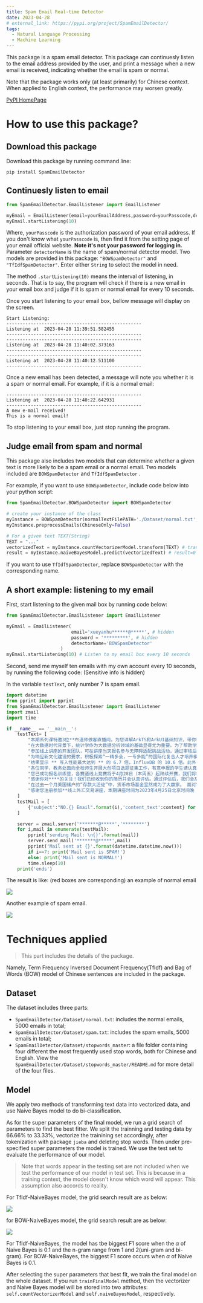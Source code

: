 ```yaml
---
title: Spam Email Real-time Detector
date: 2023-04-28
# external_link: https://pypi.org/project/SpamEmailDetector/
tags:
  - Natural Language Processing
  - Machine Learning
---
```


This package is a spam email detector. This package can continuesly listen to the email address provided by the user, and print a message when a new email is received, indicating whether the email is spam or normal.

Note that the package works only (at least primarily) for Chinese context. When applied to English context, the performance may worsen greatly.

[PyPI HomePage](https://pypi.org/project/SpamEmailDetector/)

# How to use this package?

## Download this package

Download this package by running command line:

```shell
pip install SpamEmailDetector
```

## Continuesly listen to email

```python
from SpamEmailDetector.EmailListener import EmailListener

myEmail = EmailListener(email=yourEmailAddress,password=yourPasscode,detectorName=nameOfDetector)
myEmail.startListening(10)
```

Where, `yourPasscode` is the authorization password of your email address. If you don't know what `yourPasscode` is, then find it from the setting page of your email official website. **Note it's not your password for logging in.** Parameter `detectorName` is the name of spam/normal detector model. Two models are provided in this package: `"BOWSpamDetector"` and `"TfIdfSpamDetector"`. Enter either `String` to select the model in need.

The method `.startListening(10)` means the interval of listening, in seconds. That is to say, the program will check if there is a new email in your email box and judge if it is spam or normal email for every 10 seconds.

Once you start listening to your email box, bellow message will display on the screen. 

```
Start Listening:
-------------------------------------------------- 
Listening at  2023-04-28 11:39:51.582455
--------------------------------------------------
-------------------------------------------------- 
Listening at  2023-04-28 11:40:02.373163
--------------------------------------------------
-------------------------------------------------- 
Listening at  2023-04-28 11:40:12.511100
--------------------------------------------------
```

Once a new email has been detected, a message will note you whether it is a spam or normal email. For example, if it is a normal email:

```
-------------------------------------------------- 
Listening at  2023-04-28 11:40:22.642931
--------------------------------------------------
A new e-mail received!
This is a normal email!
```

To stop listening to your email box, just stop running the program. 

## Judge email from spam and normal

This package also includes two models that can determine whether a given text is more likely to be a spam email or a normal email. Two models included are `BOWSpamDetector` and `TfIdfSpamDetector` .

For example, if you want to use `BOWSpamDetector`, include code below into your python script:

```python
from SpamEmailDetector.BOWSpamDetector import BOWSpamDetector

# create your instance of the class
myInstance = BOWSpamDetector(normalTextFilePATH='./Dataset/normal.txt',spamTextFilePATH='./Dataset/spam.txt', stopWordsTextFilePATH='./Dataset/stopwords_master/baidu_stopwords.txt')
myInstance.preprocessEmails(ChineseOnly=False)

# For a given text TEXT(String)
TEXT = "..."
vectorizedText = myInstance.countVectorizerModel.transform(TEXT) # transform TEXT into vector
result = myInstance.naiveBayesModel.predict(vectorizedText) # result=0 or 1
```

If you want to use `TfIdfSpamDetector`, replace  `BOWSpamDetector` with the corresponding name.

## A short example: listening to my email

First, start listening to the given mail box by running code below:

```python
from SpamEmailDetector.EmailListener import EmailListener

myEmail = EmailListener(
  						email='xueyanhu******@*****', # hidden
  						password = '*********', # hidden
  						detectorName='BOWSpamDetector'
					)
myEmail.startListening(10) # Listen to my email box every 10 seconds
```

Second, send me myself ten emails with my own account every 10 seconds, by running the following code: (Sensitive info is hidden)

In the variable `testText`, only number 7 is spam email.

```python
import datetime
from pprint import pprint
from SpamEmailDetector.EmailListener import EmailListener
import zmail
import time

if __name__ == '__main__':
    testText= [
        "本期系列课特邀3位**布道师做客直播间，为您详解ArkTS和ArkUI基础知识，带你轻松学会ArkTS声明式语法的便捷使用，并手把手教你使用ArkUI搭建基础页面。最后通过一个健康生活案例实战带你掌握HarmonyoS数据管理方法、页面路由方法、弹窗与动画等特性，掌握基本的******应用开发能力。",
        "在大数据时代背景下，统计学作为大数据分析领域的基础显得尤为重要。为了帮助学生更好的学习和应用数据统计与分析的知识，促进统计、计算机、数学等相关专业的发展，培养具有数据分析与应用型人才，经研究决定，中国国际经济技术合作促进会教育发展工作委员会决定主办“第二届全国大学生数据统计与分析竞。竞赛目的在于为我国数据统计与分析行业提供人才支持，夯实人才队伍基础。不论是提高数据分析能力，还是提升自身就业竞争力，本次竞赛都是一个不错的选择！",
        "参加线上讲座的开发团队，可在讲座当天报名参与无障碍适配挑战活动，通过审核后我们将邀请你参加 5 月 18 日在上海设计与开发加速器举办的无障碍宣传日线下活动，在线下你将了解到更多无障碍开发技术，以及与其他开发者进行交流和互动。我们还将邀请使用无障碍功能的用户来分享他们的故事，了解 App 是如何赋能他们的日常生活；以及有经验的开发者来分享他们的工程实践，看如何在产品内部推进无障碍适配。你还可获得一对一咨询和深度辅导，获得针对你 App 的无障碍优化建议。",
        "为响应新文化建设的要求，积极探索“一精多会，一专多能”的国际化复合人才培养模式，提升高校学生的应用能力、跨文化沟通能力、实践能力、高质量就业能力，中国管理科学研究院教育标准化研究所决定主办2023年第二届全国大学生新媒体大赛。",
        "结果显示 ** 写入性能最大达到 ** 的 6.7 倍，InfluxDB 的 10.6 倍。此外，** 在写入过程中消耗了最少计算（CPU）资源和磁盘 IO 开销；相同落盘数据规模下，** 存储空间只有 InfluxDB 的 25%，只有 TimescaleDB 的 4%。此外，对于大多数查询类型，** 的性能均优于 InfluxDB 和 TimescaleDB，在 Complex queries 类型的查询中展现出巨大的优势——** 的 Complex queries 查询性能最高达到了 InfluxDB 的 37 倍、 TimescaleDB 的 28.6 倍。",
        "各位同学，教务处面向全校师生开展大创项目选题征集工作，有意申报的学生请认真阅读通知和附件1的指南，按要求填写附件3，并于4月25日下午五点之前发至邮箱**@163.com，谢谢。",
        "您已成功报名训练营，各赛道线上竞赛将于4月28日（本周五）起陆续开赛，我们将在开赛前通知您详细的参赛信息，请您注意查收短信及邮件。",
        "感谢你对****的关注！我们已经收到你的简历并会认真评估。通过评估后，我们会及时与你联系，请注意保持手机和邮件畅通。",
        "在过去一个月美国储户的“存款大迁徙”中，货币市场基金显然成为了大赢家。 面对银行业持续动荡，寻求更高收益率的投资者大批涌入了美国货币市场基金，这导致货币市场基金的资产规模一路飙升至了创纪录的水平。货币市场基金自身具有的避险吸引力和远远超过银行存款的收益率，吸引了大量的投资者。",
        "感谢您注册参加**线上外汇交易讲座，本期讲座时间为2023年4月25日北京时间晚 8:30-9:30 pm。 本次讲座将使用腾讯会议，建议您提前安装app。"
    ]
    testMail = [
        {'subject':"NO.{} Email".format(i),'content_text':content} for i,content in enumerate(testText)
    ]

    server = zmail.server('*******@*****','********')
    for i,mail in enumerate(testMail):
        pprint('sending Mail: \n{}'.format(mail))
        server.send_mail('*******@*****',mail)
        pprint('Mail sent at {}'.format(datetime.datetime.now()))
        if i==7: print('Mail sent is SPAM!')
        else: print('Mail sent is NORMAL!')
        time.sleep(10)
    print('ends')
```

The result is like: (red boxes are corresponding) an example of normal email

![](https://pic2.imgdb.cn/item/644bdc120d2dde57778ce401.png)

Another example of spam email.

![](https://pic2.imgdb.cn/item/644bdc610d2dde57778d3cac.png)

# Techniques applied

>   This part includes the details of the package.

Namely, Term Frequency Inversed Document Frequency(TfIdf) and Bag of Words (BOW) model of Chinese sentences are included in the package.

## Dataset

The dataset includes three parts:

-   `SpamEmailDetector/Dataset/normal.txt`: includes the normal emails, 5000 emails in total;
-   `SpamEmailDetector/Dataset/spam.txt`: includes the spam emails, 5000 emails in total;
-   `SpamEmailDetector/Dataset/stopwords_master`: a file folder containing four different the most frequently used stop words, both for Chinese and English. View the `SpamEmailDetector/Dataset/stopwords_master/README.md` for more detail of the four files.

## Model

We apply two methods of transforming text data into vectorized data, and use Naive Bayes model to do bi-classification.

As for the super parameters of the final model, we run a grid search of parameters to find the best fitter. We split the trainning and testing data by 66.66% to 33.33%, vectorize the trainining set accordingly, after tokenization with package `jieba` and deleting stop words. Then under pre-specified super parameters the model is trained. We use the test set to evaluate the performance of our model. 

>   Note that words appear in the testing set are not included when we test the performance of our model in test set. This is because in a training context, the model doesn't know which word will appear. This assumption also accords to reality.

For TfIdf-NaiveBayes model, the grid search result are as below:

![](https://pic2.imgdb.cn/item/644bde7b0d2dde57778fb3ae.jpg)

for BOW-NaiveBayes model, the grid search result are as below:

![](https://pic2.imgdb.cn/item/644bdcb20d2dde57778d9b2c.png)

For TfIdf-NaiveBayes, the model has tbe biggest F1 score when the $\alpha$ of Naive Bayes is 0.1 and the n-gram range from 1 and 2(uni-gram and bi-gram). For BOW-NaiveBayes, the biggest F1 score occurs when $\alpha$ of Naive Bayes is 0.1. 

After selecting the super parameters that best fit, we train the final model on the whole dataset. If you run `trainFinalModel` method, then the vectorizer and Naive Bayes model will be stored into two attributes: `self.countVectorizerModel` and `self.naiveBayesModel`, respectively.